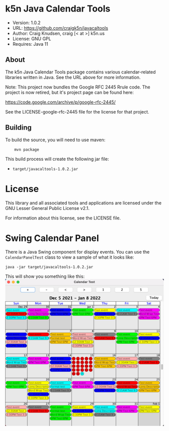 # k5n Java Calendar Tools
- Version: 1.0.2
- URL: https://github.com/craigk5n/javacaltools
- Author: Craig Knudsen, craig [< at >] k5n.us
- License: GNU GPL
- Requires: Java 11

## About
The k5n Java Calendar Tools package contains various calendar-related
libraries written in Java.  See the URL above for more information.

Note: This project now bundles the Google RFC 2445 Rrule code.
The project is now retired, but it's project page can be
found here:

  https://code.google.com/archive/p/google-rfc-2445/

See the LICENSE-google-rfc-2445	file for the license for that project.

## Building
To build the source, you will need to use maven:
```
    mvn package
```

This build process will create the following jar file:

- `target/javacaltools-1.0.2.jar`

# License
This library and all associated tools and applications are licensed under
the GNU Lesser General Public License v2.1.

For information about this license, see the LICENSE file.

# Swing Calendar Panel
There is a Java Swing component for display events.
You can use the `CalendarPanelTest` class to view a sample of what it looks like:
```
java -jar target/javacaltools-1.0.2.jar
```

This will show you something like this:
![Sample Image for CalendarPanelTest](CalendarPanelTest.png)
